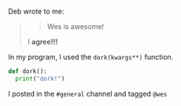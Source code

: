 Deb wrote to me:

>> Wes is awesome!
>> 
> I **agree!!!**

In my program, I used the `dork(kwargs**)` function.

```python
def dork():
  print("dork!")
```
I posted in the `#general` channel and tagged `@wes`
